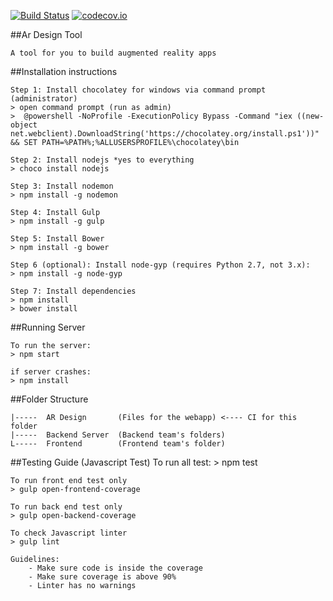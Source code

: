 [![Build Status](https://travis-ci.org/nus-mtp/ar-design-tool.svg?branch=master)](https://travis-ci.org/nus-mtp/ar-design-tool)
[![codecov.io](https://codecov.io/github/nus-mtp/ar-design-tool/coverage.svg?branch=master)](https://codecov.io/github/nus-mtp/ar-design-tool?branch=master)

##Ar Design Tool
	
	A tool for you to build augmented reality apps

##Installation instructions

	Step 1: Install chocolatey for windows via command prompt (administrator)
	> open command prompt (run as admin)
	>  @powershell -NoProfile -ExecutionPolicy Bypass -Command "iex ((new-object net.webclient).DownloadString('https://chocolatey.org/install.ps1'))" && SET PATH=%PATH%;%ALLUSERSPROFILE%\chocolatey\bin

	Step 2: Install nodejs *yes to everything
	> choco install nodejs

	Step 3: Install nodemon
	> npm install -g nodemon

	Step 4: Install Gulp
	> npm install -g gulp
	
	Step 5: Install Bower
	> npm install -g bower

	Step 6 (optional): Install node-gyp (requires Python 2.7, not 3.x):
	> npm install -g node-gyp

	Step 7: Install dependencies 
	> npm install 
	> bower install

##Running Server
	
	To run the server:
	> npm start 

	if server crashes:
	> npm install

##Folder Structure

	|-----	AR Design 		(Files for the webapp) <---- CI for this folder
	|-----	Backend Server	(Backend team's folders)
	L-----	Frontend 		(Frontend team's folder)

##Testing Guide (Javascript Test)
	To run all test:
	> npm test
	
	To run front end test only
	> gulp open-frontend-coverage
	
	To run back end test only
	> gulp open-backend-coverage
	
	To check Javascript linter
	> gulp lint
	
	Guidelines:
		- Make sure code is inside the coverage
		- Make sure coverage is above 90%
		- Linter has no warnings
